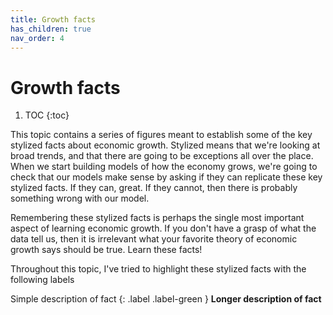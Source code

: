```yaml
---
title: Growth facts
has_children: true
nav_order: 4
---
```


# Growth facts

1. TOC {:toc}

This topic contains a series of figures meant to establish some of the key stylized facts about economic growth. Stylized means that we're looking at broad trends, and that there are going to be exceptions all over the place. When we start building models of how the economy grows, we're going to check that our models make sense by asking if they can replicate these key stylized facts. If they can, great. If they cannot, then there is probably something wrong with our model. 

Remembering these stylized facts is perhaps the single most important aspect of learning economic growth. If you don't have a grasp of what the data tell us, then it is irrelevant what your favorite theory of economic growth says should be true. Learn these facts!

Throughout this topic, I've tried to highlight these stylized facts with the following labels

Simple description of fact
{: .label .label-green }
**Longer description of fact**